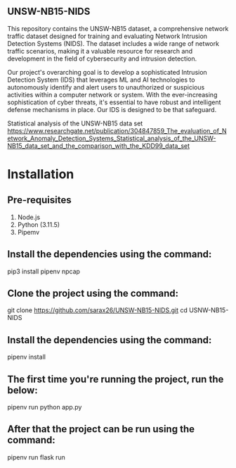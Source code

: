 ## UNSW-NB15-NIDS
This repository contains the UNSW-NB15 dataset, a comprehensive network traffic dataset designed for training and evaluating Network Intrusion Detection Systems (NIDS). The dataset includes a wide range of network traffic scenarios, making it a valuable resource for research and development in the field of cybersecurity and intrusion detection.

Our project's overarching goal is to develop a sophisticated Intrusion Detection System (IDS) that leverages ML and AI technologies to autonomously identify and alert users to unauthorized or suspicious activities within a computer network or system. With the ever-increasing sophistication of cyber threats, it's essential to have robust and intelligent defense mechanisms in place. Our IDS is designed to be that safeguard.

Statistical analysis of the UNSW-NB15 data set
https://www.researchgate.net/publication/304847859_The_evaluation_of_Network_Anomaly_Detection_Systems_Statistical_analysis_of_the_UNSW-NB15_data_set_and_the_comparison_with_the_KDD99_data_set


# Installation
## Pre-requisites
1. Node.js
2. Python (3.11.5)
3. Pipemv

## Install the dependencies using the command:

pip3 install pipenv
npcap

## Clone the project using the command:

git clone https://github.com/sarax26/UNSW-NB15-NIDS.git
cd USNW-NB15-NIDS
## Install the dependencies using the command:

pipenv install
## The first time you're running the project, run the below:

pipenv run python app.py
## After that the project can be run using the command:

pipenv run flask run
